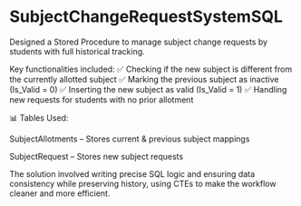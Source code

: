 # SubjectChangeRequestSystemSQL
Designed a Stored Procedure to manage subject change requests by students with full historical tracking.

Key functionalities included:
✅ Checking if the new subject is different from the currently allotted subject
✅ Marking the previous subject as inactive (Is_Valid = 0)
✅ Inserting the new subject as valid (Is_Valid = 1)
✅ Handling new requests for students with no prior allotment

📊 Tables Used:

SubjectAllotments – Stores current & previous subject mappings

SubjectRequest – Stores new subject requests

The solution involved writing precise SQL logic and ensuring data consistency while preserving history, using CTEs to make the workflow cleaner and more efficient.
